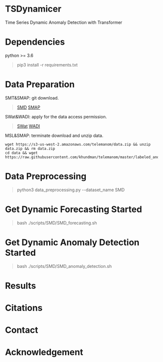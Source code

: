 # TSDynamicer
Time Series Dynamic Anomaly Detection with Transformer

# Dependencies
python >= 3.6
> pip3 install -r requirements.txt

# Data Preparation
SMT&SMAP: git download.
> [SMD](https://github.com/NetManAIOps/OmniAnomaly/tree/master/ServerMachineDataset)
> [SMAP](https://github.com/khundman/telemanom)

SWat&WADI: apply for the data access permission.
> [SWat](https://itrust.sutd.edu.sg/itrust-labs_datasets/dataset_info/)
> [WADI](https://itrust.sutd.edu.sg/itrust-labs_datasets/dataset_info/)

MSL&SMAP: terminate download and unzip data.
```shell
wget https://s3-us-west-2.amazonaws.com/telemanom/data.zip && unzip data.zip && rm data.zip
cd data && wget https://raw.githubusercontent.com/khundman/telemanom/master/labeled_anomalies.csv
```

# Data Preprocessing
> python3 data_preprocessing.py --dataset_name SMD

# Get Dynamic Forecasting Started
> bash ./scripts/SMD/SMD_forecasting.sh

# Get Dynamic Anomaly Detection Started
> bash ./scripts/SMD/SMD_anomaly_detection.sh

# Results

# Citations

# Contact

# Acknowledgement

